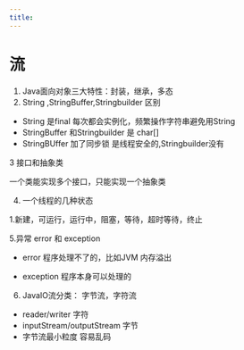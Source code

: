 ```yaml
---
title:
---
```

# 流

1. Java面向对象三大特性：封装，继承，多态
2. String ,StringBuffer,Stringbuilder 区别
* String 是final 每次都会实例化，频繁操作字符串避免用String
* StringBuffer 和Stringbuilder 是 char[]
* StringBUffer 加了同步锁 是线程安全的,Stringbuilder没有

3 接口和抽象类

一个类能实现多个接口，只能实现一个抽象类

4. 一个线程的几种状态

1.新建，可运行，运行中，阻塞，等待，超时等待，终止

5.异常 error 和 exception

* error 程序处理不了的，比如JVM 内存溢出

* exception 程序本身可以处理的

6. JavaIO流分类： 字节流，字符流

* reader/writer 字符
* inputStream/outputStream 字节
* 字节流最小粒度 容易乱码
